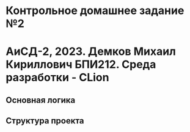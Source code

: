 # Контрольное домашнее задание №2
# АиСД-2, 2023. Демков Михаил Кириллович БПИ212. Среда разработки - CLion
## Основная логика

## Структура проекта